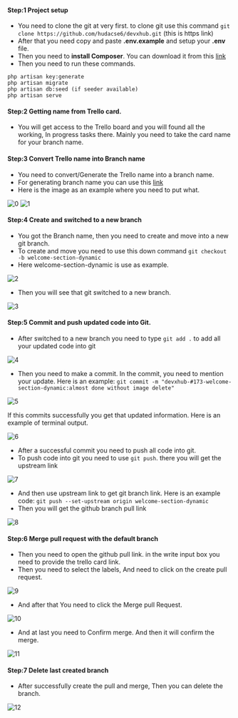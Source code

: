 #### Step:1 Project setup
- You need to clone the git at very first. to clone git use this command `git clone https://github.com/hudacse6/devxhub.git` (this is https link)
- After that you need copy and paste **.env.example** and setup your **.env** file.
- Then you need to **install Composer**. You can download it from this [link](https://getcomposer.org/download/)
- Then you need to run these commands.
```
php artisan key:generate
php artisan migrate
php artisan db:seed (if seeder available)
php artisan serve
```


#### Step:2 Getting name from Trello card.
- You will get access to the Trello board and you will found all the working, In progress tasks there. Mainly you need to take the card name for your branch name.
#### Step:3 Convert Trello name into Branch name
- You need to convert/Generate the Trello name into a branch name. 
- For generating branch name you can use this [link](https://devtools.stackblitz.io/)
- Here is the image as an example where you need to put what. 

![0](https://user-images.githubusercontent.com/19493662/116362897-61ead100-a824-11eb-9340-6d9250693751.png)
![1](https://user-images.githubusercontent.com/19493662/116362921-68794880-a824-11eb-8659-33b155062841.png)

#### Step:4 Create and switched to a new branch
- You got the Branch name, then you need to create and move into a new git branch.
- To create and move you need to use this down command
`git checkout -b welcome-section-dynamic` 
- Here welcome-section-dynamic is use as example.

![2](https://user-images.githubusercontent.com/19493662/116362943-6d3dfc80-a824-11eb-9b9e-f65016d2bf4d.PNG)

- Then you will see that git switched to a new branch.

![3](https://user-images.githubusercontent.com/19493662/116362967-74fda100-a824-11eb-836d-1845213f856f.png)




#### Step:5 Commit and push updated code into Git.
- After switched to a new branch you need to type `git add .` to add all your updated code into git

![4](https://user-images.githubusercontent.com/19493662/116362986-7929be80-a824-11eb-9f89-5062fb087f4e.png)

- Then you need to make a commit. In the commit, you need to mention your update.
Here is an example: `git commit -m "devxhub-#173-welcome-section-dynamic:almost done without image delete"`

![5](https://user-images.githubusercontent.com/19493662/116363008-7dee7280-a824-11eb-8a3b-badc594f9a5e.png)

If this commits successfully you get that updated information.
Here is an example of terminal output.

![6](https://user-images.githubusercontent.com/19493662/116363031-82b32680-a824-11eb-969b-c3f9409af92f.png)

- After a successful commit you need to push all code into git.
- To push code into git you need to use `git push`. there you will get the upstream link

![7](https://user-images.githubusercontent.com/19493662/116363044-86df4400-a824-11eb-8b81-1ec4bbba6136.png)

- And then use upstream link to get git branch link.
Here is an example code: `git push --set-upstream origin welcome-section-dynamic`
- Then you will get the github branch pull link

![8](https://user-images.githubusercontent.com/19493662/116363093-952d6000-a824-11eb-9862-4ec45fcf5678.png)



#### Step:6 Merge pull request with the default branch
- Then you need to open the github pull link. in the write input box you need to provide the trello card link.
- Then you need to select the labels, And need to click on the create pull request.

![9](https://user-images.githubusercontent.com/19493662/116363106-99597d80-a824-11eb-8a47-4f71a04b8219.png)

- And after that You need to click the Merge pull Request.

![10](https://user-images.githubusercontent.com/19493662/116363112-9c546e00-a824-11eb-9dfc-94d75d35d953.png)

- And at last you need to Confirm merge. And then it will confirm the merge. 

![11](https://user-images.githubusercontent.com/19493662/116363127-9f4f5e80-a824-11eb-9182-7fce1edc87db.png)


#### Step:7 Delete last created branch
- After successfully create the pull and merge, Then you can delete the branch.

![12](https://user-images.githubusercontent.com/19493662/116363134-a24a4f00-a824-11eb-90e6-3f97c7cfd2f7.png)

